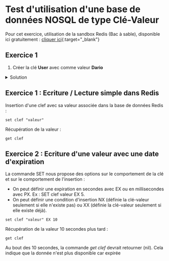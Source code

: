 # Test d'utilisation d'une base de données NOSQL de type Clé-Valeur
Pour cet exercice, utilisation de la sandbox Redis (Bac à sable), disponible ici gratuitement : [cliquer ici](https://try.redis.io/){:target="_blank"}

## Exercice 1

1. Créer la clé **User** avec comme valeur **Dario**
<details>
  <summary>Solution</summary>

```
set User Dario
```

</details>





## Exercice 1 : Ecriture / Lecture simple dans Redis
Insertion d'une clef avec sa valeur associée dans la base de données Redis :
```
set clef "valeur"
```

Récupération de la valeur : 
```
get clef
```

## Exercice 2 : Ecriture d'une valeur avec une date d'expiration
La commande SET nous propose des options sur le comportement de la clé et sur le comportement de l'insertion :
- On peut définir une expiration en secondes avec EX ou en millisecondes avec PX. Ex : SET clef valeur EX 5.
- On peut définir une condition d'insertion NX (définie la clé-valeur seulement si elle n'existe pas) ou XX (définie la clé-valeur seulement si elle existe déjà).


```
set clef "valeur" EX 10
```

Récupération de la valeur 10 secondes plus tard : 
```
get clef
```

Au bout des 10 secondes, la commande *get clef* devrait retourner (nil). Cela indique que la donnée n'est plus disponible car expirée